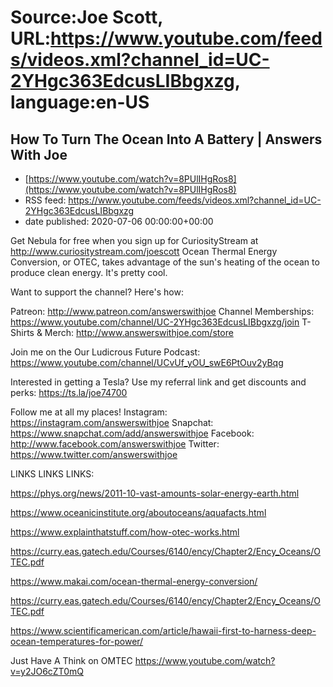 # Source:Joe Scott, URL:https://www.youtube.com/feeds/videos.xml?channel_id=UC-2YHgc363EdcusLIBbgxzg, language:en-US

## How To Turn The Ocean Into A Battery | Answers With Joe
 - [https://www.youtube.com/watch?v=8PUlIHgRos8](https://www.youtube.com/watch?v=8PUlIHgRos8)
 - RSS feed: https://www.youtube.com/feeds/videos.xml?channel_id=UC-2YHgc363EdcusLIBbgxzg
 - date published: 2020-07-06 00:00:00+00:00

Get Nebula for free when you sign up for CuriosityStream at http://www.curiositystream.com/joescott
Ocean Thermal Energy Conversion, or OTEC, takes advantage of the sun's heating of the ocean to produce clean energy. It's pretty cool.

Want to support the channel? Here's how:

Patreon: http://www.patreon.com/answerswithjoe
Channel Memberships: https://www.youtube.com/channel/UC-2YHgc363EdcusLIBbgxzg/join
T-Shirts & Merch: http://www.answerswithjoe.com/store

Join me on the Our Ludicrous Future Podcast:
https://www.youtube.com/channel/UCvUf_yOU_swE6PtOuv2yBqg

Interested in getting a Tesla? Use my referral link and get discounts and perks:
https://ts.la/joe74700

Follow me at all my places!
Instagram: https://instagram.com/answerswithjoe
Snapchat: https://www.snapchat.com/add/answerswithjoe
Facebook: http://www.facebook.com/answerswithjoe
Twitter: https://www.twitter.com/answerswithjoe

LINKS LINKS LINKS:

https://phys.org/news/2011-10-vast-amounts-solar-energy-earth.html

https://www.oceanicinstitute.org/aboutoceans/aquafacts.html

https://www.explainthatstuff.com/how-otec-works.html

https://curry.eas.gatech.edu/Courses/6140/ency/Chapter2/Ency_Oceans/OTEC.pdf

https://www.makai.com/ocean-thermal-energy-conversion/

https://curry.eas.gatech.edu/Courses/6140/ency/Chapter2/Ency_Oceans/OTEC.pdf

https://www.scientificamerican.com/article/hawaii-first-to-harness-deep-ocean-temperatures-for-power/

Just Have A Think on OMTEC
https://www.youtube.com/watch?v=y2JO6cZT0mQ

